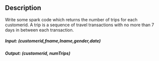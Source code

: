 
## Description
Write some spark code which returns the number of trips for each customerid.
A trip is a sequence of travel transactions with no more than 7 days in between
each transaction.

##### Input: (customerid,fname,lname,gender,date)
##### Output: (customerid, numTrips)
